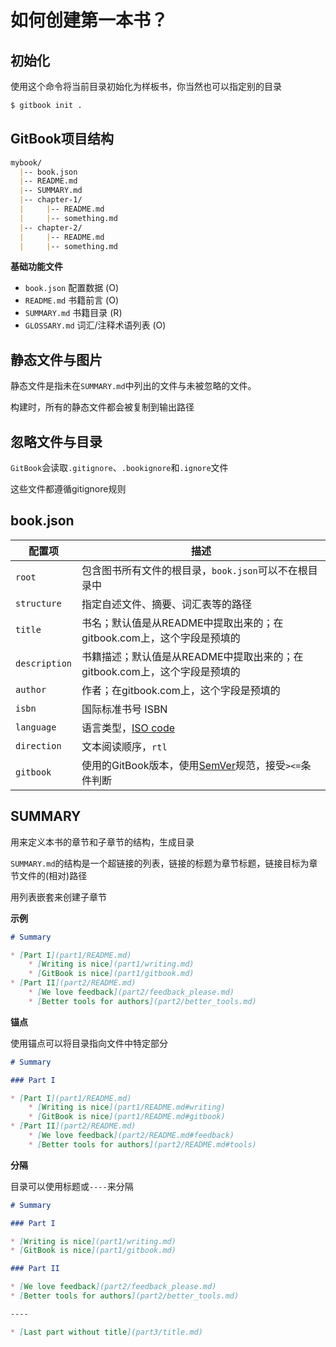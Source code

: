 # 如何创建第一本书？



<!-- toc -->



## 初始化

使用这个命令将当前目录初始化为样板书，你当然也可以指定别的目录

```bash
$ gitbook init .
```



## GitBook项目结构

```markdown
mybook/
  |-- book.json
  |-- README.md
  |-- SUMMARY.md
  |-- chapter-1/
  |     |-- README.md
  |     |-- something.md
  |-- chapter-2/
  |     |-- README.md
  |     |-- something.md
```

**基础功能文件**

- `book.json` 配置数据 (O)
- `README.md` 书籍前言 (O)
- `SUMMARY.md` 书籍目录 (R)
- `GLOSSARY.md` 词汇/注释术语列表 (O)



## 静态文件与图片

静态文件是指未在`SUMMARY.md`中列出的文件与未被忽略的文件。

构建时，所有的静态文件都会被复制到输出路径



## 忽略文件与目录

`GitBook`会读取`.gitignore`、`.bookignore`和`.ignore`文件

这些文件都遵循gitignore规则



## book.json

| 配置项        | 描述                                                         |
| ------------- | ------------------------------------------------------------ |
| `root`        | 包含图书所有文件的根目录，`book.json`可以不在根目录中        |
| `structure`   | 指定自述文件、摘要、词汇表等的路径                           |
| `title`       | 书名；默认值是从README中提取出来的；在gitbook.com上，这个字段是预填的 |
| `description` | 书籍描述；默认值是从README中提取出来的；在gitbook.com上，这个字段是预填的 |
| `author`      | 作者；在gitbook.com上，这个字段是预填的                      |
| `isbn`        | 国际标准书号 ISBN                                            |
| `language`    | 语言类型，[ISO code](https://www.html.am/reference/iso-language-codes.cfm) |
| `direction`   | 文本阅读顺序，`rtl`|`ltr`，默认值依赖于`language`的值        |
| `gitbook`     | 使用的GitBook版本，使用[SemVer](https://semver.org/lang/zh-CN/)规范，接受`><=`条件判断 |



## SUMMARY

用来定义本书的章节和子章节的结构，生成目录

`SUMMARY.md`的结构是一个超链接的列表，链接的标题为章节标题，链接目标为章节文件的(相对)路径

用列表嵌套来创建子章节

**示例**

```markdown
# Summary

* [Part I](part1/README.md)
    * [Writing is nice](part1/writing.md)
    * [GitBook is nice](part1/gitbook.md)
* [Part II](part2/README.md)
    * [We love feedback](part2/feedback_please.md)
    * [Better tools for authors](part2/better_tools.md)
```

**锚点**

使用锚点可以将目录指向文件中特定部分

```markdown
# Summary

### Part I

* [Part I](part1/README.md)
    * [Writing is nice](part1/README.md#writing)
    * [GitBook is nice](part1/README.md#gitbook)
* [Part II](part2/README.md)
    * [We love feedback](part2/README.md#feedback)
    * [Better tools for authors](part2/README.md#tools)
```

**分隔**

目录可以使用标题或`----`来分隔

```markdown
# Summary

### Part I

* [Writing is nice](part1/writing.md)
* [GitBook is nice](part1/gitbook.md)

### Part II

* [We love feedback](part2/feedback_please.md)
* [Better tools for authors](part2/better_tools.md)

----

* [Last part without title](part3/title.md)
```

